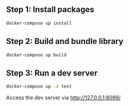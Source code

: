 ## Step 1: Install packages
```sh
docker-compose up install
```
## Step 2: Build and bundle library
```sh
docker-compose up build
```

## Step 3: Run a dev server
```sh
docker-compose up -d test
```
Access the dev server via http://127.0.0.1:8099/
